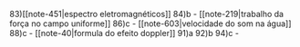 
83)[[note-451|espectro eletromagnéticos]]
84)b - [[note-219|trabalho da força no campo uniforme]]
86)c - [[note-603|velocidade do som na água]]
88)c - [[note-40|formula do efeito doppler]]
91)a 
92)b
94)c -

